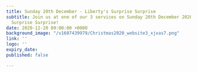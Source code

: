 ```yaml
---
title: Sunday 20th December - Liberty's Surprise Surprise
subtitle: Join us at one of our 3 services on Sunday 20th December 2020 for Liberty's
  Surprise Surprise!
date: 2020-12-20 09:00:00 +0000
background_image: "/v1607439979/Christmas2020_website3_xjxas7.png"
link: ''
logo: ''
expiry_date: 
published: false

---
```

